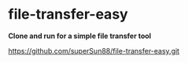 # file-transfer-easy

**Clone and run for a simple file transfer tool**

https://github.com/superSun88/file-transfer-easy.git
